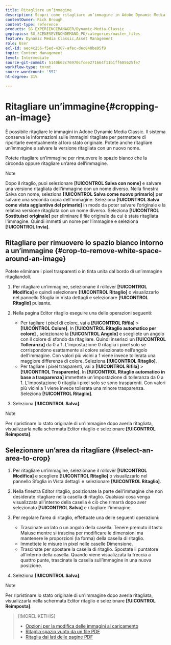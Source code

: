```yaml
---
title: Ritagliare un’immagine
description: Scopri come ritagliare un’immagine in Adobe Dynamic Media Classic.
contentOwner: Rick Brough
content-type: reference
products: SG_EXPERIENCEMANAGER/Dynamic-Media-Classic
geptopics: SG_SCENESEVENONDEMAND_PK/categories/master_files
feature: Dynamic Media Classic,Asset Management
role: User
exl-id: aec4c256-f5ed-4307-afec-dec848be95f9
topic: Content Management
level: Intermediate
source-git-commit: 5140b62c76970cfcee271664f11b1ff605625fe7
workflow-type: tm+mt
source-wordcount: '557'
ht-degree: 31%

---
```


# Ritagliare un’immagine{#cropping-an-image}

È possibile ritagliare le immagini in Adobe Dynamic Media Classic. Il sistema conserva le informazioni sulle immagini ritagliate per permettere di riportarle eventualmente al loro stato originale. Potete anche ritagliare un’immagine e salvare la versione ritagliata con un nuovo nome.

Potete ritagliare un’immagine per rimuovere lo spazio bianco che la circonda oppure ritagliare un’area dell’immagine.

>[!NOTE]
>
>Dopo il ritaglio, puoi selezionare **[!UICONTROL Salva con nome]** e salvare una versione ritagliata dell&#39;immagine con un nome diverso. Nella finestra Salva con nome, seleziona **[!UICONTROL Salva come nuovo primario]** per salvare una seconda copia dell&#39;immagine. Seleziona **[!UICONTROL Salva come vista aggiuntiva del primario]** in modo da poter salvare l’originale e la relativa versione ritagliata con un nome diverso. Seleziona **[!UICONTROL Sostituisci originale]** per eliminare il file originale da cui è stata ritagliata l&#39;immagine. Quindi immetti un nome per l’immagine e seleziona **[!UICONTROL Invia]**.

## Ritagliare per rimuovere lo spazio bianco intorno a un’immagine {#crop-to-remove-white-space-around-an-image}

Potete eliminare i pixel trasparenti o in tinta unita dal bordo di un’immagine ritagliandoli.

1. Per ritagliare un’immagine, selezionane il rollover **[!UICONTROL Modifica]** e quindi selezionare **[!UICONTROL Ritaglio]** o visualizzarlo nel pannello Sfoglia in Vista dettagli e selezionare **[!UICONTROL Ritaglio]** pulsante.
1. Nella pagina Editor ritaglio eseguire una delle operazioni seguenti:

   * Per tagliare i pixel di colore, vai a **[!UICONTROL Rifila]** > **[!UICONTROL Colore]**. In **[!UICONTROL Ritaglio automatico per colore]** , selezionare la **[!UICONTROL Angolo]** e scegliete un angolo con il colore di sfondo da ritagliare. Quindi inserisci un **[!UICONTROL Tolleranza]** da 0 a 1. L’impostazione 0 ritaglia i pixel solo se corrispondono esattamente al colore selezionato nell’angolo dell’immagine. Con valori più vicini a 1 viene invece tollerata una maggiore differenza di colore. Seleziona **[!UICONTROL Ritaglio]**.
   * Per tagliare i pixel trasparenti, vai a **[!UICONTROL Rifila]** > **[!UICONTROL Trasparente]**. In **[!UICONTROL Ritaglio automatico in base a trasparenza]** immettete un&#39;impostazione di tolleranza da 0 a 1. L’impostazione 0 ritaglia i pixel solo se sono trasparenti. Con valori più vicini a 1 viene invece tollerata una minore trasparenza. Seleziona **[!UICONTROL Ritaglio]**.

1. Seleziona **[!UICONTROL Salva]**.

>[!NOTE]
>
>Per ripristinare lo stato originale di un&#39;immagine dopo averla ritagliata, visualizzarla nella schermata Editor ritaglio e selezionare **[!UICONTROL Reimposta]**.

## Selezionare un’area da ritagliare {#select-an-area-to-crop}

1. Per ritagliare un’immagine, selezionane il rollover **[!UICONTROL Modifica]** e scegliere **[!UICONTROL Ritaglio]** o visualizzarlo nel pannello Sfoglia in Vista dettagli e selezionare **[!UICONTROL Ritaglio]**.

1. Nella finestra Editor ritaglio, posizionate la parte dell&#39;immagine che non desiderate ritagliare nella casella di ritaglio. Qualsiasi cosa venga visualizzata all&#39;interno della casella è ciò che rimarrà dopo aver selezionato **[!UICONTROL Salva]** e ritagliare l&#39;immagine.
1. Per regolare l’area di ritaglio, effettuate una delle seguenti operazioni:

   * Trascinate un lato o un angolo della casella. Tenere premuto il tasto Maiusc mentre si trascina per modificare le dimensioni ma mantenere le proporzioni (la forma) della casella di ritaglio.
   * Immettete le misure in pixel nelle caselle Dimensione.
   * Trascinate per spostare la casella di ritaglio. Spostate il puntatore all’interno della casella. Quando viene visualizzata la freccia a quattro punte, trascinate la casella sull’immagine in una nuova posizione.

1. Seleziona **[!UICONTROL Salva]**.

>[!NOTE]
>
>Per ripristinare lo stato originale di un&#39;immagine dopo averla ritagliata, visualizzarla nella schermata Editor ritaglio e selezionare **[!UICONTROL Reimposta]**.

>[!MORELIKETHIS]
>
>* [Opzioni per la modifica delle immagini al caricamento](image-editing-options-upload.md#image-editing-options-at-upload)
>* [Ritaglia spazio vuoto da un file PDF](pdfs.md#cropping_white_space_from_a_pdf_file)
>* [Ritaglia dai lati delle pagine PDF](pdfs.md#cropping_from_the_sides_of_pdf_pages)
